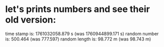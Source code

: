 # let's prints numbers and see their old version:

time stamp is: 1761032058.879 s (was 1760944899.171 s)
random number is: 500.464 (was 777.597)
random length is: 98.772 m (was 98.743 m)
